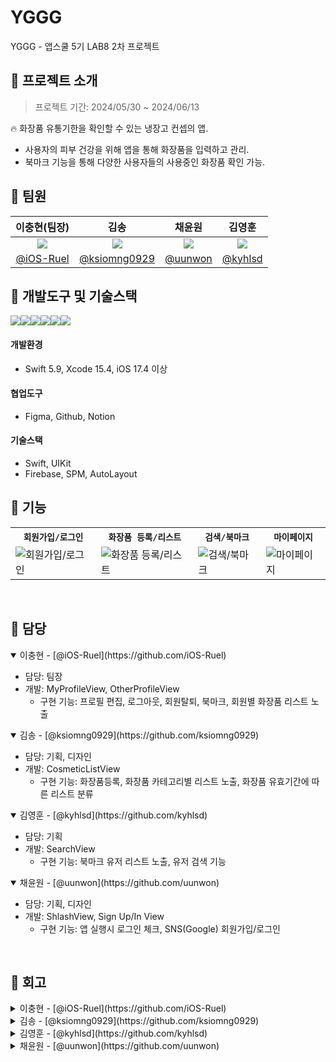 # YGGG

YGGG - 앱스쿨 5기 LAB8 2차 프로젝트

## 📌 프로젝트 소개
> 프로젝트 기간: 2024/05/30 ~ 2024/06/13

🔥 화장품 유통기한을 확인할 수 있는 냉장고 컨셉의 앱.  
- 사용자의 피부 건강을 위해 앱을 통해 화장품을 입력하고 관리.  
- 북마크 기능을 통해 다양한 사용자들의 사용중인 화장품 확인 가능.


## 📌 팀원
| 이충현(팀장) | 김송 | 채윤원 | 김영훈 |
|:--:|:--:|:--:|:--:|
|<img src="https://avatars.githubusercontent.com/u/67133244?v=4" with=300 />|<img src="https://avatars.githubusercontent.com/u/19872750?v=4" with=300 />|<img src="https://avatars.githubusercontent.com/u/48541984?v=4" with=300 />|<img src="https://avatars.githubusercontent.com/u/113406379?v=4" with=300 />|
|[@iOS-Ruel](https://github.com/iOS-Ruel)|[@ksiomng0929](https://github.com/ksiomng0929)|[@uunwon](https://github.com/uunwon)|[@kyhlsd](https://github.com/kyhlsd)|



## 📌 개발도구 및 기술스택
<img src="https://img.shields.io/badge/swift-F05138?style=for-the-badge&logo=swift&logoColor=white"><img src="https://img.shields.io/badge/xcode-147EFB?style=for-the-badge&logo=xcode&logoColor=white"><img src="https://img.shields.io/badge/figma-F24E1E?style=for-the-badge&logo=figma&logoColor=white"><img src="https://img.shields.io/badge/github-181717?style=for-the-badge&logo=github&logoColor=white"><img src="https://img.shields.io/badge/Notion-000000?style=for-the-badge&logo=notion&logoColor=black"><img src="https://img.shields.io/badge/firebase-FFCA28?style=for-the-badge&logo=firebase&logoColor=white">

#### 개발환경
- Swift 5.9, Xcode 15.4, iOS 17.4 이상
#### 협업도구 
- Figma, Github, Notion
#### 기술스택
- Swift, UIKit
- Firebase, SPM, AutoLayout

## 📌 기능 
<table align="center">
  <tr>
    <th><code>회원가입/로그인</code></th>
    <th><code>화장품 등록/리스트</code></th>
    <th><code>검색/북마크</code></th>
    <th><code>마이페이지</code></th>
  </tr>
  <tr>
    <td><img src="https://github.com/APP-iOS5th/Lab8_YGGG/assets/67133244/a7200175-1817-4850-b7d5-d65d2e4a14b6" alt="회원가입/로그인"></td>
    <td><img src="https://github.com/APP-iOS5th/Lab8_YGGG/assets/67133244/59689333-1951-4976-aefb-72dbc0745ba9" alt="화장품 등록/리스트"></td>
    <td><img src="https://github.com/APP-iOS5th/Lab8_YGGG/assets/67133244/2faf958f-c973-4252-b319-f12338d69550" alt="검색/북마크"></td>
    <td><img src="https://github.com/APP-iOS5th/Lab8_YGGG/assets/67133244/609b2922-b794-45cc-9188-bc7d4f7d4159" alt="마이페이지"></td>
  </tr>
</table>
<br/>

## 📌 담당
<details open>
<summary>이충현 - [@iOS-Ruel](https://github.com/iOS-Ruel) </summary>
  
  - 담당: 팀장
  - 개발: MyProfileView, OtherProfileView
    - 구현 기능: 프로필 편집, 로그아웃, 회원탈퇴, 북마크, 회원별 화장품 리스트 노출
</details>  

  
<details open>
<summary>김송 - [@ksiomng0929](https://github.com/ksiomng0929) </summary>
  
  - 담당: 기획, 디자인
  - 개발: CosmeticListView
    - 구현 기능: 화장품등록, 화장품 카테고리별 리스트 노출, 화장품 유효기간에 따른 리스트 분류

  
</details> 

<details open>
<summary>김영훈 - [@kyhlsd](https://github.com/kyhlsd) </summary>
  
  - 담당: 기획
  - 개발: SearchView
    - 구현 기능: 북마크 유저 리스트 노출, 유저 검색 기능
</details>


<details open>
<summary>채윤원 - [@uunwon](https://github.com/uunwon)</summary>
  
  - 담당: 기획, 디자인
  - 개발: ShlashView, Sign Up/In View
    - 구현 기능: 앱 실행시 로그인 체크, SNS(Google) 회원가입/로그인


</details>  

<br/>

## 📌 회고

<details>
<summary>이충현 - [@iOS-Ruel](https://github.com/iOS-Ruel) </summary>
  
### Keep
- 프로젝트 팀장으로써의 프로젝트를 마무리 할 수 있었음.
- 최대한 팀원들에게 도움을 주려했음.
- 실력의 격차가 있더라도 같은 프로젝트 팀원을 이끌어 가는 경험을 쌓음

### Problem
- Git 사용시 실수로인해 되돌리지 못함.
  - 약속한 방식이 있었지만 익숙한 방법으로 빠르게 변경하여 사용하였음.   
  - 앞으로 같은 이슈에 대해 해결할 수 있도록 해야함.
- 개인적으로 급하게 진행하다보니 생각없이 코드를 짜게 되었음.
- 룰을 정했지만 전체적으로 룰이 명확하지 않았고 잘 지켜지지 않음.
  
### Try
- 급하게 진행하더라도 알고있는 선에서는 여유를 가지고 코드를 짜야겠음.
- 개인적인 사정으로 인해 팀원들을 제대로 이끌지 못한 것 같음.
  - 프로젝트를 진행할때는 개인적인 일은 명확하게 분리하여 집중할 수 있도록 해야겠음.
- 정한 룰대로 프로젝트를 이끌어 갈 수 있도록 해야겠음.

</details> 

<details>
<summary>김송 - [@ksiomng0929](https://github.com/ksiomng0929) </summary>
  
### Keep
- 기획 단계에서 필요한 기능들을 명확하게 정리하고 분배한 덕분에, 각 팀원이 책임감을 가지고 맡은 기능을 성공적으로 완수하였습니다.
- UIKit을 수업으로 접해본 경험은 있었지만, 이번 프로젝트를 통해 직접 원하는 기능을 생각하고 구현하면서 전보다 실력이 많이 향상된 것을 느껴 좋았습니다.
- 프로젝트 진행 중 어려운 부분이 있을 때, 서로 도와주고 협력하여 문제를 해결해 나갔습니다.

### Problem
- 프로젝트 초기에는 UIKit에 대한 이해가 부족하여, 대부분의 코드를 구글에서 가져다 썼던 점이 아쉽습니다. 직접 짠 코드가 아니라 이해도 힘들고, 이번 프로젝트에 맞게 적용시키는 데 많은 시간을 썼습니다..
- Git 사용이 서툴러서 잘못된 위치에 push할 뻔한 적이 있었습니다. Git에 대한 공부가 필요하다고 생각했습니다.

### Try
- 이번 프로젝트 경험을 바탕으로 다음 프로젝트에서는 더 많이 혼자 생각하고 구현해 보고 싶습니다.
- Git 사용법을 확실히 익혀서, 더 효율적이고 원활한 협업을 할 수 있으면 좋겠습니다.
  
</details>  

<details>
<summary>김영훈 - [@kyhlsd](https://github.com/kyhlsd) </summary>
  
### Keep
- 기능을 구현하는데 급급하기보다 다방면으로 고려해야 하는 점들이 정말 많다는 것을 체험할 수 있었다. 많은 경우의 수들을 생각해서 코드를 작성하고, 가독성도 고려해보면서 좋은 코드의 의미를 깨닫게 되었다.
- 지난번 프로젝트를 했을 때보다 어떤 식으로 데이터를 전달하고 기능을 구현할 지 감이 빨리 잡히고  발전했음이 느껴졌다. 공부한 것들을 많인 써볼 수 있어서 만족스러웠다.

### Problem
- 길고 복잡한 코드들을 어떻게 나누고 정리할 지 몰라서 어려움이 많았다.
- MVVM 패턴으로 코드를 수정하는데 시간이 많이 소요되었다. 처음부터 MVVM 패턴을 이해하고 생각하면서 코드를 짰으면 시간이 많이 절약되었을 것 같다.

### Try
- 다른 분들이 작성한 코드를 통해 코드를 어떻게 나누는지, 어떤 구조로 코드를 짜는지 공부하자.
- 코드를 직접 짜보니 전에 생각 못했던 문제나 고려해야 하는 점들을 알 수 있었다. 경험이 중요한 것 같다. 공부한 것을 응용해서 적용하려는 연습을 하자.

</details>  
 

<details>
<summary>채윤원 - [@uunwon](https://github.com/uunwon) </summary>
  
### Keep 
- 프로젝트를 통해 Swift 에 대한 이해도가 많이 높아졌다.
- 프로젝트 내내 일련의 과정을 노션에 기록해서, 구현한 부분에 대한 이해도가 높았다.
- 질문하기를 두려워하지 않았다. 적극적으로 질문하고 피드백 받으면서 성장하는 경험을 했다.

### Problem 
- 스위프트 공부에 더 치중을 두었기에, 앱 기획에 100% 진심으로 대하지 못한 점이 아쉽다.
- 지식이 얕아서 검색에 의존했다. 스스로 만들어낸 코드가 적음이 아쉽다.

### Try
- 평소에 직접 화면을 만드는 학습을 통해 차근차근 실력을 쌓아두자.
- 사용자의 입장에서 개발 외적인 부분을 고려해서 세심하게 개발하고 싶다.


</details>  

<br/>
